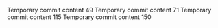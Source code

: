 Temporary commit content 49
Temporary commit content 71
Temporary commit content 115
Temporary commit content 150
